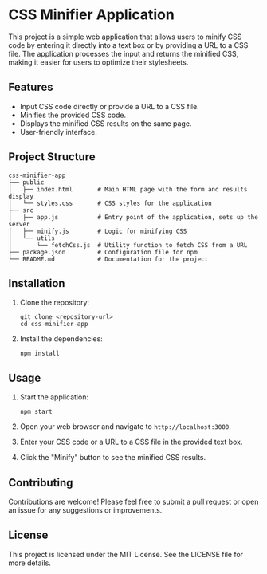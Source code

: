 # CSS Minifier Application

This project is a simple web application that allows users to minify CSS code by entering it directly into a text box or by providing a URL to a CSS file. The application processes the input and returns the minified CSS, making it easier for users to optimize their stylesheets.

## Features

- Input CSS code directly or provide a URL to a CSS file.
- Minifies the provided CSS code.
- Displays the minified CSS results on the same page.
- User-friendly interface.

## Project Structure

```
css-minifier-app
├── public
│   ├── index.html       # Main HTML page with the form and results display
│   └── styles.css       # CSS styles for the application
├── src
│   ├── app.js           # Entry point of the application, sets up the server
│   ├── minify.js        # Logic for minifying CSS
│   └── utils
│       └── fetchCss.js  # Utility function to fetch CSS from a URL
├── package.json         # Configuration file for npm
└── README.md            # Documentation for the project
```

## Installation

1. Clone the repository:
   ```
   git clone <repository-url>
   cd css-minifier-app
   ```

2. Install the dependencies:
   ```
   npm install
   ```

## Usage

1. Start the application:
   ```
   npm start
   ```

2. Open your web browser and navigate to `http://localhost:3000`.

3. Enter your CSS code or a URL to a CSS file in the provided text box.

4. Click the "Minify" button to see the minified CSS results.

## Contributing

Contributions are welcome! Please feel free to submit a pull request or open an issue for any suggestions or improvements.

## License

This project is licensed under the MIT License. See the LICENSE file for more details.